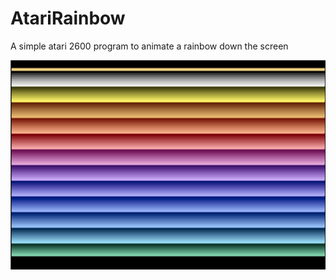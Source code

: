 # AtariRainbow
A simple atari 2600 program to animate a rainbow down the screen

![Screenshot](screenshot.png)